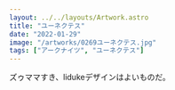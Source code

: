 ```yaml
---
layout: ../../layouts/Artwork.astro
title: "ユーネクテス"
date: "2022-01-29"
image: "/artworks/0269ユーネクテス.jpg"
tags: ["アークナイツ", "ユーネクテス"]
---
```


ズゥママすき、lidukeデザインはよいものだ。
